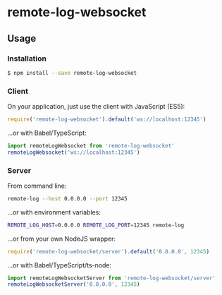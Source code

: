 # remote-log-websocket

## Usage

### Installation

```bash
$ npm install --save remote-log-websocket
```

### Client

On your application, just use the client with JavaScript (ES5):

```js
require('remote-log-websocket').default('ws://localhost:12345')
```

...or with Babel/TypeScript:

```ts
import remoteLogWebsocket from 'remote-log-websocket'
remoteLogWebsocket('ws://localhost:12345')
```

### Server

From command line:

```bash
remote-log --host 0.0.0.0 --port 12345
```

...or with environment variables:
```bash
REMOTE_LOG_HOST=0.0.0.0 REMOTE_LOG_PORT=12345 remote-log
```

...or from your own NodeJS wrapper:

```js
require('remote-log-websocket/server').default('0.0.0.0', 12345)
```

...or with Babel/TypeScript/ts-node:
```ts
import remoteLogWebsocketServer from 'remote-log-websocket/server'
remoteLogWebsocketServer('0.0.0.0', 12345)
```